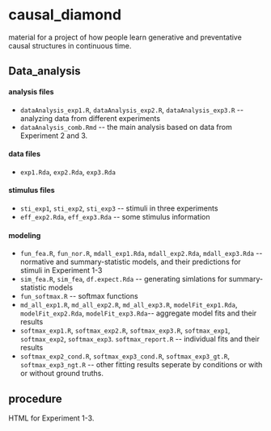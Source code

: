 # causal_diamond

material for a project of how people learn generative and preventative causal structures in continuous time. 

## Data_analysis

#### analysis files

* `dataAnalysis_exp1.R`, `dataAnalysis_exp2.R`, `dataAnalysis_exp3.R` -- analyzing data from different experiments
* `dataAnalysis_comb.Rmd` -- the main analysis based on data from Experiment 2 and 3.

#### data files

* `exp1.Rda`, `exp2.Rda`, `exp3.Rda`

#### stimulus files

* `sti_exp1`, `sti_exp2`, `sti_exp3` -- stimuli in three experiments
* `eff_exp2.Rda`, `eff_exp3.Rda` -- some stimulus information

#### modeling

* `fun_fea.R`, `fun_nor.R`, `mdall_exp1.Rda`, `mdall_exp2.Rda`, `mdall_exp3.Rda`  -- normative and summary-statistic models, and their predictions for stimuli in Experiment 1-3
* `sim_fea.R`, `sim_fea`, `df.expect.Rda` -- generating simlations for summary-statistic models
* `fun_softmax.R` -- softmax functions
* `md_all_exp1.R`, `md_all_exp2.R`, `md_all_exp3.R`, `modelFit_exp1.Rda`, `modelFit_exp2.Rda`, `modelFit_exp3.Rda`-- aggregate model fits and their results
* `softmax_exp1.R`, `softmax_exp2.R`, `softmax_exp3.R`, `softmax_exp1`, `softmax_exp2`, `softmax_exp3`. `softmax_report.R` -- individual fits and their results 
* `softmax_exp2_cond.R`, `softmax_exp3_cond.R`, `softmax_exp3_gt.R`, `softmax_exp3_ngt.R`  -- other fitting results seperate by conditions or with or without ground truths. 

## procedure

HTML for Experiment 1-3.